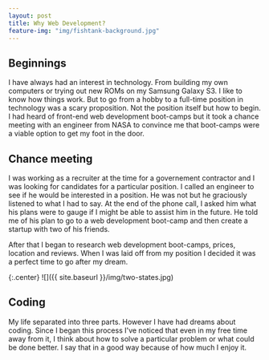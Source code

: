 ```yaml
---
layout: post
title: Why Web Development?
feature-img: "img/fishtank-background.jpg"
---
```


## Beginnings

  I have always had an interest in technology. From building my own computers or trying out new ROMs on my Samsung Galaxy S3. I like to know how things work. But to go from a hobby to a full-time position in technology was a scary proposition. Not the position itself but how to begin. I had heard of front-end web development boot-camps but it took a chance meeting with an engineer from NASA to convince me that boot-camps were a viable option to get my foot in the door.
  
  
## Chance meeting
  
  I was working as a recruiter at the time for a governement contractor and I was looking for candidates for a particular position. I called an engineer to see if he would be interested in a position. He was not but he graciously listened to what I had to say. At the end of the phone call, I asked him what his plans were to gauge if I might be able to assist him in the future. He told me of his plan to go to a web development boot-camp and then create a startup with two of his friends. 
  
  After that I began to research web development boot-camps, prices, location and reviews. When I was laid off from my position I decided it was a perfect time to go after my dream. 
  
  {:.center}
![]({{ site.baseurl }}/img/two-states.jpg)

## Coding

   My life separated into three parts. However I have had dreams about coding. Since I began this process I've noticed that even in my free time away from it, I think about how to solve a particular problem or what could be done better. I say that in a good way because of how much I enjoy it.